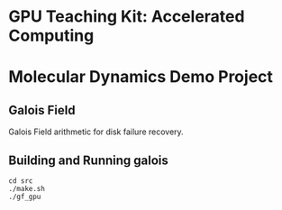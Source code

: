 # GPU Teaching Kit: Accelerated Computing
# Molecular Dynamics Demo Project

## Galois Field

Galois Field arithmetic for disk failure recovery.

## Building and Running galois

    cd src
    ./make.sh
    ./gf_gpu
